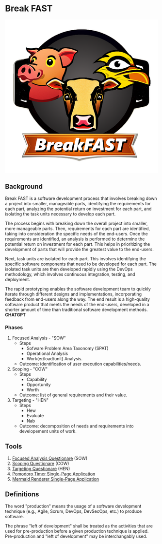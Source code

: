 Break FAST
==========

![AI Logo FTW](BreakFAST_01.png)

Background
----------
Break FAST is a software development process that involves breaking down a project into smaller, manageable parts, identifying the requirements for each part, analyzing the potential return on investment for each part, and isolating the task units necessary to develop each part.

The process begins with breaking down the overall project into smaller, more manageable parts. Then, requirements for each part are identified, taking into consideration the specific needs of the end-users. Once the requirements are identified, an analysis is performed to determine the potential return on investment for each part. This helps in prioritizing the development of parts that will provide the greatest value to the end-users.

Next, task units are isolated for each part. This involves identifying the specific software components that need to be developed for each part. The isolated task units are then developed rapidly using the DevOps methodology, which involves continuous integration, testing, and deployment.

The rapid prototyping enables the software development team to quickly iterate through different designs and implementations, incorporating feedback from end-users along the way. The end result is a high-quality software product that meets the needs of the end-users, developed in a shorter amount of time than traditional software development methods.
**CHATGPT**

### Phases
1. Focused Analysis - "SOW"
   - Steps
     - Sofware Problem Area Taxonomy (SPAT)
     - Operational Analysis
     - Work(er/load/unit) Analysis.
   - Outcome: identification of user execution capabilities/needs.
2. Scoping - "COW"
   - Steps
     - Capability
     - Opportunity
     - Worth
   - Outcome: list of general requirements and their value.
3. Targeting - "HEN"
   - Steps
     - Hew
     - Evaluate
     - Nab
   - Outcome: decomposition of needs and requirements into developement units of work.

Tools
-----
1. [Focused Analysis Questionare](./Tools/Questionnaires/SOW/) (SOW)
2. [Scoping Questionare](./Tools/Questionnaires/COW/) (COW)
3. [Targeting Questionare](./Tools/Questionnaires/HEN/) (HEN)
4. [Pomodoro Timer Single-Page Application](./Tools/Single-page-Apps/Pomodoro-Timer/)
5. [Mermaid Renderer Single-Page Application](./Tools/Single-page-Apps/Mermaid-Renderer/)

Definitions
-----------
The word "production" means the usage of a software development technique (e.g., Agile, Scrum, DevOps, DevSecOps, etc.) to produce software.

The phrase "left of development" shall be treated as the activities that are used for pre-production before a given production technique is applied.
Pre-production and "left of development" may be interchangably used.
